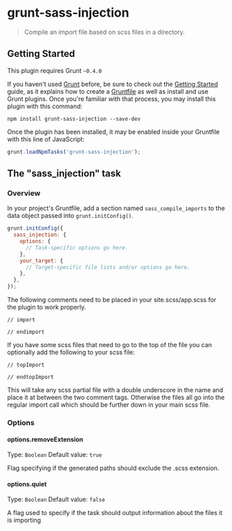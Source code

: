 # grunt-sass-injection

> Compile an import file based on scss files in a directory.

## Getting Started
This plugin requires Grunt `~0.4.0`

If you haven't used [Grunt](http://gruntjs.com/) before, be sure to check out the [Getting Started](http://gruntjs.com/getting-started) guide, as it explains how to create a [Gruntfile](http://gruntjs.com/sample-gruntfile) as well as install and use Grunt plugins. Once you're familiar with that process, you may install this plugin with this command:

```shell
npm install grunt-sass-injection --save-dev
```

Once the plugin has been installed, it may be enabled inside your Gruntfile with this line of JavaScript:

```js
grunt.loadNpmTasks('grunt-sass-injection');
```

## The "sass_injection" task

### Overview
In your project's Gruntfile, add a section named `sass_compile_imports` to the data object passed into `grunt.initConfig()`.

```js
grunt.initConfig({
  sass_injection: {
    options: {
      // Task-specific options go here.
    },
    your_target: {
      // Target-specific file lists and/or options go here.
    },
  },
});
```

The following comments need to be placed in your site.scss/app.scss for the plugin to work properly. 
```
// import

// endimport
```
If you have some scss files that need to go to the top of the file you can optionally add the following to your scss file: 
```
// topImport

// endtopImport
```
This will take any scss partial file with a double underscore in the name and place it at between the two comment tags. Otherwise the files all go into the regular import call which should be further down in your main scss file. 


### Options

#### options.removeExtension
Type: `Boolean`
Default value: `true`

Flag specifying if the generated paths should exclude the .scss extension.

#### options.quiet
Type: `Boolean`
Default value: `false`

A flag used to specify if the task should output information about the files it is importing


